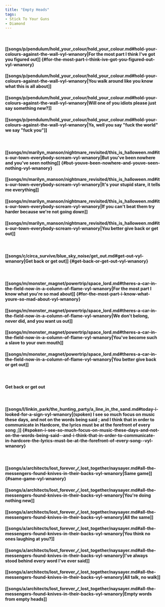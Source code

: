 ```yaml
---
title: "Empty Heads"
tags:
- Stick To Your Guns
- Diamond
---
```

&nbsp;
#### [[songs/p/pendulum/hold_your_colour/hold_your_colour.md#hold-your-colours-against-the-wall-vyl-wnanory|For the most part I think I've got you figured out]] {#for-the-most-part-i-think-ive-got-you-figured-out-vyl-wnanory}
#### [[songs/p/pendulum/hold_your_colour/hold_your_colour.md#hold-your-colours-against-the-wall-vyl-wnanory|You walk around like you know what this is all about]]
#### [[songs/p/pendulum/hold_your_colour/hold_your_colour.md#hold-your-colours-against-the-wall-vyl-wnanory|Will one of you idiots please just say something new?]]
#### [[songs/p/pendulum/hold_your_colour/hold_your_colour.md#hold-your-colours-against-the-wall-vyl-wnanory|Ya, well you say "fuck the world" we say "fuck you"]]
&nbsp;
#### [[songs/m/marilyn_manson/nightmare_revisited/this_is_halloween.md#its-our-town-everybody-scream-vyl-wnanory|But you've been nowhere and you've seen nothing]] {#but-youve-been-nowhere-and-youve-seen-nothing-vyl-wnanory}
#### [[songs/m/marilyn_manson/nightmare_revisited/this_is_halloween.md#its-our-town-everybody-scream-vyl-wnanory|It's your stupid stare, it tells me everything]]
#### [[songs/m/marilyn_manson/nightmare_revisited/this_is_halloween.md#its-our-town-everybody-scream-vyl-wnanory|If you can't beat them try harder because we're not going down]]
#### [[songs/m/marilyn_manson/nightmare_revisited/this_is_halloween.md#its-our-town-everybody-scream-vyl-wnanory|You better give back or get out]]
&nbsp;
#### [[songs/c/circa_survive/blue_sky_noise/get_out.md#get-out-vyl-wnanory|Get back or get out]] {#get-back-or-get-out-vyl-wnanory}
&nbsp;
#### [[songs/m/monster_magnet/powertrip/space_lord.md#theres-a-car-in-the-field-now-in-a-column-of-flame-vyl-wnanory|For the most part I know what you're so mad about]] {#for-the-most-part-i-know-what-youre-so-mad-about-vyl-wnanory}
#### [[songs/m/monster_magnet/powertrip/space_lord.md#theres-a-car-in-the-field-now-in-a-column-of-flame-vyl-wnanory|We don't belong, never did, and you want us out]]
#### [[songs/m/monster_magnet/powertrip/space_lord.md#theres-a-car-in-the-field-now-in-a-column-of-flame-vyl-wnanory|You've become such a slave to your own mouth]]
#### [[songs/m/monster_magnet/powertrip/space_lord.md#theres-a-car-in-the-field-now-in-a-column-of-flame-vyl-wnanory|You better give back or get out]]
&nbsp;
#### Get back or get out
&nbsp;
#### [[songs/l/linkin_park/the_hunting_party/a_line_in_the_sand.md#today-i-looked-for-a-sign-vyl-wnanory|(spoken) I see so much focus on music these days, and not on the words being said ; and I think that in order to communicate in Hardcore, the lyrics must be at the forefront of every song ;]] {#spoken-i-see-so-much-focus-on-music-these-days-and-not-on-the-words-being-said--and-i-think-that-in-order-to-communicate-in-hardcore-the-lyrics-must-be-at-the-forefront-of-every-song--vyl-wnanory}
&nbsp;
#### [[songs/a/architects/lost_forever_∕∕_lost_together/naysayer.md#all-the-messengers-found-knives-in-their-backs-vyl-wnanory|Same game]] {#same-game-vyl-wnanory}
#### [[songs/a/architects/lost_forever_∕∕_lost_together/naysayer.md#all-the-messengers-found-knives-in-their-backs-vyl-wnanory|You're doing nothing new]]
#### [[songs/a/architects/lost_forever_∕∕_lost_together/naysayer.md#all-the-messengers-found-knives-in-their-backs-vyl-wnanory|All the same]]
#### [[songs/a/architects/lost_forever_∕∕_lost_together/naysayer.md#all-the-messengers-found-knives-in-their-backs-vyl-wnanory|You think no ones laughing at you?]]
#### [[songs/a/architects/lost_forever_∕∕_lost_together/naysayer.md#all-the-messengers-found-knives-in-their-backs-vyl-wnanory|I've always stood behind every word I've ever said]]
#### [[songs/a/architects/lost_forever_∕∕_lost_together/naysayer.md#all-the-messengers-found-knives-in-their-backs-vyl-wnanory|All talk, no walk]]
#### [[songs/a/architects/lost_forever_∕∕_lost_together/naysayer.md#all-the-messengers-found-knives-in-their-backs-vyl-wnanory|Empty words from empty heads]]
